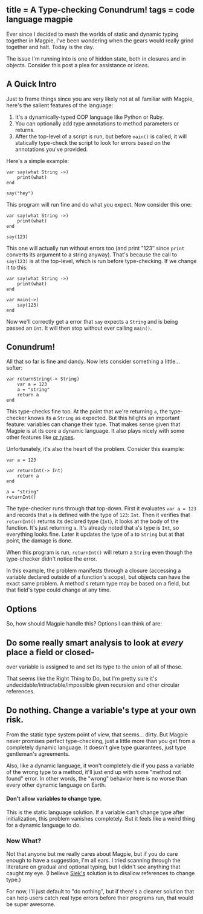 title = A Type-checking Conundrum!
tags = code language magpie
---
Ever since I decided to mesh the worlds of static and dynamic typing together
in Magpie, I've been wondering when the gears would really grind together and
halt. Today is the day.

The issue I'm running into is one of hidden state, both in closures and in
objects. Consider this post a plea for assistance or ideas.

## A Quick Intro

Just to frame things since you are very likely not at all familiar with
Magpie, here's the salient features of the language:

  1. It's a dynamically-typed OOP language like Python or Ruby.
  2. You can optionally add type annotations to method parameters or returns.
  3. After the top-level of a script is run, but before `main()` is called, it will statically type-check the script to look for errors based on the annotations you've provided.

Here's a simple example:



    var say(what String ->)
        print(what)
    end

    say("hey")


This program will run fine and do what you expect. Now consider this one:



    var say(what String ->)
        print(what)
    end

    say(123)


This one will actually run without errors too (and print "123″ since `print`
converts its argument to a string anyway). That's because the call to
`say(123)` is at the top-level, which is run before type-checking. If we
change it to this:



    var say(what String ->)
        print(what)
    end

    var main(->)
        say(123)
    end


Now we'll correctly get a error that `say` expects a `String` and is being
passed an `Int`. It will then stop without ever calling `main()`.

## Conundrum!

All that so far is fine and dandy. Now lets consider something a little…
softer:



    var returnString(-> String)
        var a = 123
        a = "string"
        return a
    end


This type-checks fine too. At the point that we're returning `a`, the type-
checker knows its a `String` as expected. But this hilights an important
feature: variables can change their type. That makes sense given that Magpie
is at its core a dynamic language. It also plays nicely with some other
features like [or types](http://journal.stuffwithstuff.com/2010/08/23/void-null-maybe-and-nothing/).


Unfortunately, it's also the heart of the problem. Consider this example:



    var a = 123

    var returnInt(-> Int)
        return a
    end

    a = "string"
    returnInt()


The type-checker runs through that top-down. First it evaluates `var a = 123`
and records that `a` is defined with the type of `123`: `Int`. Then it
verifies that `returnInt()` returns its declared type (`Int`), it looks at the
body of the function. It's just returning `a`. It's already noted that `a`'s
type is `Int`, so everything looks fine. Later it updates the type of `a` to
`String` but at that point, the damage is done.

When this program is run, `returnInt()` will return a `String` even though the
type-checker didn't notice the error.

In this example, the problem manifests through a closure (accessing a variable
declared outside of a function's scope), but objects can have the exact same
problem. A method's return type may be based on a field, but that field's type
could change at any time.

## Options

So, how should Magpie handle this? Options I can think of are:

## Do some really smart analysis to look at _every_ place a field or closed-
over variable is assigned to and set its type to the union of all of those.

That seems like the Right Thing to Do, but I'm pretty sure it's
undecidable/intractable/impossible given recursion and other circular
references.

## Do nothing. Change a variable's type at your own risk.

From the static type system point of view, that seems… dirty. But Magpie never
promises perfect type-checking, just a little more than you get from a
completely dynamic language. It doesn't give type guarantees, just type
gentleman's agreements.

Also, like a dynamic language, it won't completely die if you pass a variable
of the wrong type to a method, it'll just end up with some "method not found"
error. In other words, the "wrong" behavior here is no worse than every other
dynamic language on Earth.

#### Don't allow variables to change type.

This is the static language solution. If a variable can't change type after
initialization, this problem vanishes completely. But it feels like a weird
thing for a dynamic language to do.

### Now What?

Not that anyone but me really cares about Magpie, but if you do care enough to
have a suggestion, I'm all ears. I tried scanning through the literature on
gradual and optional typing, but I didn't see anything that caught my eye. (I
believe [Siek's][47] solution is to disallow references to change type.)

   [47]: http://ecee.colorado.edu/~siek/gradualtyping.html

For now, I'll just default to "do nothing", but if there's a cleaner solution
that can help users catch real type errors before their programs run, that
would be super awesome.
